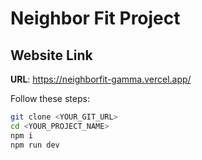 # Neighbor Fit Project

## Website Link

**URL**: https://neighborfit-gamma.vercel.app/


Follow these steps:

```sh
git clone <YOUR_GIT_URL>
cd <YOUR_PROJECT_NAME>
npm i
npm run dev
```